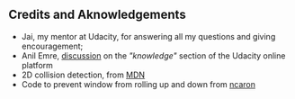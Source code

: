 ## Credits and Aknowledgements

* Jai, my mentor at Udacity, for answering all my questions and giving encouragement;
* Anil Emre, [discussion](https://knowledge.udacity.com/questions/1590?utm_medium=email&utm_campaign=ret_600_auto_ndxxx_knowledge-answer-created_na&utm_source=blueshift&utm_content=ret_600_auto_ndxxx_knowledge-answer-created_na&bsft_clkid=85e8cd88-c69c-43e9-a699-0d0fbd779277&bsft_uid=d5fb8f63-65ea-4fc9-9cb8-14de380d6739&bsft_mid=cc632ee4-24a4-4415-808f-5439b8c30a79&bsft_eid=22b8f7b6-5eac-66ee-cf9f-0d5b86b9fddc&bsft_txnid=370c5cae-fcd0-4748-9d2a-16d1d0bc549f#1601) on the _"knowledge"_ section of the Udacity online platform
* 2D collision detection, from [MDN](https://developer.mozilla.org/en-US/docs/Games/Techniques/2D_collision_detection)
* Code to prevent window from rolling up and down from [ncaron](https://github.com/ncaron/frontend-nanodegree-arcade-game/blob/master/js/app.js)